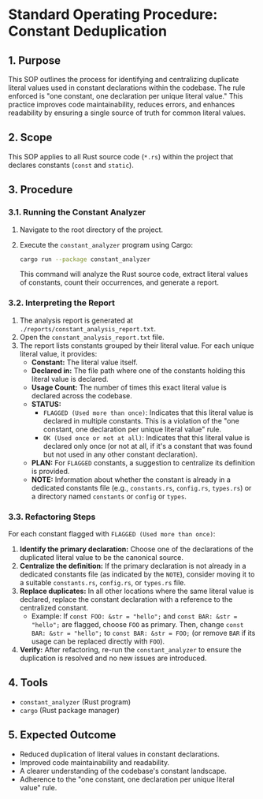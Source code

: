 # Standard Operating Procedure: Constant Deduplication

## 1. Purpose

This SOP outlines the process for identifying and centralizing duplicate literal values used in constant declarations within the codebase. The rule enforced is "one constant, one declaration per unique literal value." This practice improves code maintainability, reduces errors, and enhances readability by ensuring a single source of truth for common literal values.

## 2. Scope

This SOP applies to all Rust source code (`*.rs`) within the project that declares constants (`const` and `static`).

## 3. Procedure

### 3.1. Running the Constant Analyzer

1.  Navigate to the root directory of the project.
2.  Execute the `constant_analyzer` program using Cargo:

    ```bash
    cargo run --package constant_analyzer
    ```

    This command will analyze the Rust source code, extract literal values of constants, count their occurrences, and generate a report.

### 3.2. Interpreting the Report

1.  The analysis report is generated at `./reports/constant_analysis_report.txt`.
2.  Open the `constant_analysis_report.txt` file.
3.  The report lists constants grouped by their literal value. For each unique literal value, it provides:
    *   **Constant:** The literal value itself.
    *   **Declared in:** The file path where one of the constants holding this literal value is declared.
    *   **Usage Count:** The number of times this exact literal value is declared across the codebase.
    *   **STATUS:**
        *   `FLAGGED (Used more than once)`: Indicates that this literal value is declared in multiple constants. This is a violation of the "one constant, one declaration per unique literal value" rule.
        *   `OK (Used once or not at all)`: Indicates that this literal value is declared only once (or not at all, if it's a constant that was found but not used in any other constant declaration).
    *   **PLAN:** For `FLAGGED` constants, a suggestion to centralize its definition is provided.
    *   **NOTE:** Information about whether the constant is already in a dedicated constants file (e.g., `constants.rs`, `config.rs`, `types.rs`) or a directory named `constants` or `config` or `types`.

### 3.3. Refactoring Steps

For each constant flagged with `FLAGGED (Used more than once)`:

1.  **Identify the primary declaration:** Choose one of the declarations of the duplicated literal value to be the canonical source.
2.  **Centralize the definition:** If the primary declaration is not already in a dedicated constants file (as indicated by the `NOTE`), consider moving it to a suitable `constants.rs`, `config.rs`, or `types.rs` file.
3.  **Replace duplicates:** In all other locations where the same literal value is declared, replace the constant declaration with a reference to the centralized constant.
    *   Example: If `const FOO: &str = "hello";` and `const BAR: &str = "hello";` are flagged, choose `FOO` as primary. Then, change `const BAR: &str = "hello";` to `const BAR: &str = FOO;` (or remove `BAR` if its usage can be replaced directly with `FOO`).
4.  **Verify:** After refactoring, re-run the `constant_analyzer` to ensure the duplication is resolved and no new issues are introduced.

## 4. Tools

*   `constant_analyzer` (Rust program)
*   `cargo` (Rust package manager)

## 5. Expected Outcome

*   Reduced duplication of literal values in constant declarations.
*   Improved code maintainability and readability.
*   A clearer understanding of the codebase's constant landscape.
*   Adherence to the "one constant, one declaration per unique literal value" rule.
